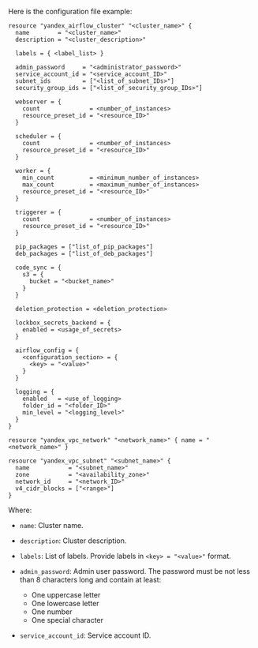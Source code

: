 Here is the configuration file example:

```hcl
resource "yandex_airflow_cluster" "<cluster_name>" {
  name        = "<cluster_name>"
  description = "<cluster_description>"

  labels = { <label_list> }

  admin_password     = "<administrator_password>"
  service_account_id = "<service_account_ID>"
  subnet_ids         = ["<list_of_subnet_IDs>"]
  security_group_ids = ["<list_of_security_group_IDs>"]

  webserver = {
    count              = <number_of_instances>
    resource_preset_id = "<resource_ID>"
  }

  scheduler = {
    count              = <number_of_instances>
    resource_preset_id = "<resource_ID>"
  }

  worker = {
    min_count          = <minimum_number_of_instances>
    max_count          = <maximum_number_of_instances>
    resource_preset_id = "<resource_ID>"
  }

  triggerer = {
    count              = <number_of_instances>
    resource_preset_id = "<resource_ID>"
  }

  pip_packages = ["list_of_pip_packages"]
  deb_packages = ["list_of_deb_packages"]

  code_sync = {
    s3 = {
      bucket = "<bucket_name>"
    }
  }

  deletion_protection = <deletion_protection>

  lockbox_secrets_backend = {
    enabled = <usage_of_secrets>
  }

  airflow_config = {
    <configuration_section> = {
      <key> = "<value>"
    }
  }

  logging = {
    enabled   = <use_of_logging>
    folder_id = "<folder_ID>"
    min_level = "<logging_level>"
  }
}

resource "yandex_vpc_network" "<network_name>" { name = "<network_name>" }

resource "yandex_vpc_subnet" "<subnet_name>" {
  name           = "<subnet_name>"
  zone           = "<availability_zone>"
  network_id     = "<network_ID>"
  v4_cidr_blocks = ["<range>"]
}
```

Where:

* `name`: Cluster name.
* `description`: Cluster description.
* `labels`: List of labels. Provide labels in `<key> = "<value>"` format.
* `admin_password`: Admin user password. The password must be not less than 8 characters long and contain at least:

    * One uppercase letter
    * One lowercase letter
    * One number
    * One special character

* `service_account_id`: Service account ID.
